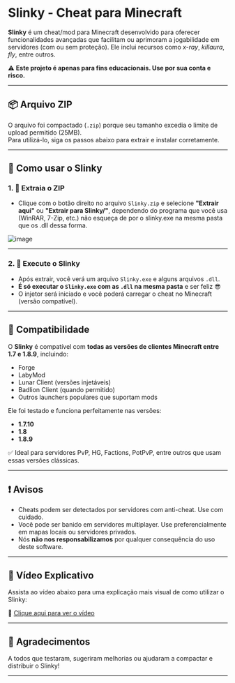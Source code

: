 # Slinky - Cheat para Minecraft

**Slinky** é um cheat/mod para Minecraft desenvolvido para oferecer funcionalidades avançadas que facilitam ou aprimoram a jogabilidade em servidores (com ou sem proteção). Ele inclui recursos como *x-ray*, *killaura*, *fly*, entre outros.

⚠️ **Este projeto é apenas para fins educacionais. Use por sua conta e risco.**

---

## 📦 Arquivo ZIP

O arquivo foi compactado (`.zip`) porque seu tamanho excedia o limite de upload permitido (25MB).  
Para utilizá-lo, siga os passos abaixo para extrair e instalar corretamente.

---

## 🚀 Como usar o Slinky

### 1. 📁 Extraia o ZIP
- Clique com o botão direito no arquivo `Slinky.zip` e selecione **"Extrair aqui"** ou **"Extrair para Slinky/"**, dependendo do programa que você usa (WinRAR, 7-Zip, etc.) não esqueça de por o slinky.exe na mesma pasta que os .dll dessa forma.

![image](https://github.com/user-attachments/assets/ca34ef43-1b71-4811-b92b-1a3903860acc)

---
### 2. 🥋 Execute o Slinky
- Após extrair, você verá um arquivo `Slinky.exe` e alguns arquivos `.dll`.
- **É só executar o `Slinky.exe` com as `.dll` na mesma pasta** e ser feliz 😎
- O injetor será iniciado e você poderá carregar o cheat no Minecraft (versão compatível).
---

## 🧩 Compatibilidade

O **Slinky** é compatível com **todas as versões de clientes Minecraft entre 1.7 e 1.8.9**, incluindo:

- Forge
- LabyMod
- Lunar Client (versões injetáveis)
- Badlion Client (quando permitido)
- Outros launchers populares que suportam mods

Ele foi testado e funciona perfeitamente nas versões:
- **1.7.10**
- **1.8**
- **1.8.9**

✅ Ideal para servidores PvP, HG, Factions, PotPvP, entre outros que usam essas versões clássicas.

---

## ❗ Avisos

- Cheats podem ser detectados por servidores com anti-cheat. Use com cuidado.
- Você pode ser banido em servidores multiplayer. Use preferencialmente em mapas locais ou servidores privados.
- Nós **não nos responsabilizamos** por qualquer consequência do uso deste software.

---
## 🎥 Vídeo Explicativo

Assista ao vídeo abaixo para uma explicação mais visual de como utilizar o Slinky:

🔗 [Clique aqui para ver o vídeo](https://www.youtube.com/watch?v=04VY30dHn2Q)

---

## 🤝 Agradecimentos

A todos que testaram, sugeriram melhorias ou ajudaram a compactar e distribuir o Slinky!

---
